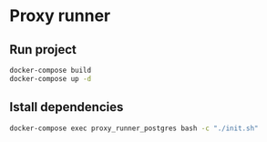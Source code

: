 # Proxy runner

## Run project
```bash 
docker-compose build
docker-compose up -d
```

## Istall dependencies 
```bash 
docker-compose exec proxy_runner_postgres bash -c "./init.sh"
```